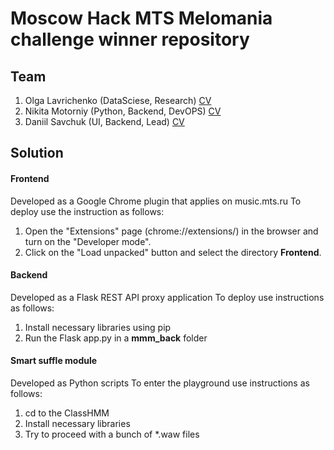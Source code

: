 # Moscow Hack MTS Melomania challenge winner repository

## Team
1. Olga Lavrichenko (DataSciese, Research) [CV](https://drive.google.com/file/d/1iCjdNFILjXu7cuKM93fEEV8y2zHTUqZK/view)
2. Nikita Motorniy (Python, Backend, DevOPS) [CV](https://cvmkr.com/dTWRN)
3. Daniil Savchuk (UI, Backend, Lead) [CV](http://cvmkr.com/hR2c)

## Solution 
#### Frontend
  Developed as a Google Chrome plugin that applies on music.mts.ru
  To deploy use the instruction as follows:
   1. Open the "Extensions" page (chrome://extensions/) in the browser and turn on the "Developer mode".
   2. Click on the "Load unpacked" button and select the directory **Frontend**.
   
#### Backend
  Developed as a Flask REST API proxy application
  To deploy use instructions as follows:
   1. Install necessary libraries using pip
   2. Run the Flask app.py in a **mmm_back** folder
   
#### Smart suffle module
  Developed as Python scripts
  To enter the playground use instructions as follows:
   1. cd to the ClassHMM
   2. Install necessary libraries
   3. Try to proceed with a bunch of \*.waw files 
